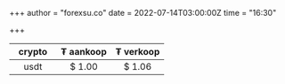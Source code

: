 +++
author = "forexsu.co"
date = 2022-07-14T03:00:00Z
time = "16:30"

+++


&nbsp; crypto &nbsp; |₮ aankoop|₮ verkoop
:-----:|:-----:|:-----:
usdt  |$ 1.00|$ 1.06
